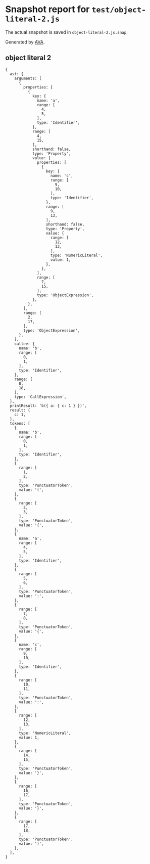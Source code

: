 # Snapshot report for `test/object-literal-2.js`

The actual snapshot is saved in `object-literal-2.js.snap`.

Generated by [AVA](https://ava.li).

## object literal 2

    {
      ast: {
        arguments: [
          {
            properties: [
              {
                key: {
                  name: 'a',
                  range: [
                    4,
                    5,
                  ],
                  type: 'Identifier',
                },
                range: [
                  4,
                  15,
                ],
                shorthand: false,
                type: 'Property',
                value: {
                  properties: [
                    {
                      key: {
                        name: 'c',
                        range: [
                          9,
                          10,
                        ],
                        type: 'Identifier',
                      },
                      range: [
                        9,
                        13,
                      ],
                      shorthand: false,
                      type: 'Property',
                      value: {
                        range: [
                          12,
                          13,
                        ],
                        type: 'NumericLiteral',
                        value: 1,
                      },
                    },
                  ],
                  range: [
                    7,
                    15,
                  ],
                  type: 'ObjectExpression',
                },
              },
            ],
            range: [
              2,
              17,
            ],
            type: 'ObjectExpression',
          },
        ],
        callee: {
          name: 'b',
          range: [
            0,
            1,
          ],
          type: 'Identifier',
        },
        range: [
          0,
          18,
        ],
        type: 'CallExpression',
      },
      printResult: 'b({ a: { c: 1 } })',
      result: {
        c: 1,
      },
      tokens: [
        {
          name: 'b',
          range: [
            0,
            1,
          ],
          type: 'Identifier',
        },
        {
          range: [
            1,
            2,
          ],
          type: 'PunctuatorToken',
          value: '(',
        },
        {
          range: [
            2,
            3,
          ],
          type: 'PunctuatorToken',
          value: '{',
        },
        {
          name: 'a',
          range: [
            4,
            5,
          ],
          type: 'Identifier',
        },
        {
          range: [
            5,
            6,
          ],
          type: 'PunctuatorToken',
          value: ':',
        },
        {
          range: [
            7,
            8,
          ],
          type: 'PunctuatorToken',
          value: '{',
        },
        {
          name: 'c',
          range: [
            9,
            10,
          ],
          type: 'Identifier',
        },
        {
          range: [
            10,
            11,
          ],
          type: 'PunctuatorToken',
          value: ':',
        },
        {
          range: [
            12,
            13,
          ],
          type: 'NumericLiteral',
          value: 1,
        },
        {
          range: [
            14,
            15,
          ],
          type: 'PunctuatorToken',
          value: '}',
        },
        {
          range: [
            16,
            17,
          ],
          type: 'PunctuatorToken',
          value: '}',
        },
        {
          range: [
            17,
            18,
          ],
          type: 'PunctuatorToken',
          value: ')',
        },
      ],
    }
